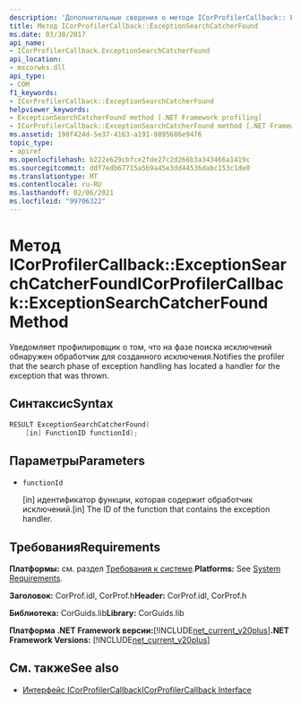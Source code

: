 ```yaml
---
description: 'Дополнительные сведения о методе ICorProfilerCallback:: Ексцептионсеарчкатчерфаунд'
title: Метод ICorProfilerCallback::ExceptionSearchCatcherFound
ms.date: 03/30/2017
api_name:
- ICorProfilerCallback.ExceptionSearchCatcherFound
api_location:
- mscorwks.dll
api_type:
- COM
f1_keywords:
- ICorProfilerCallback::ExceptionSearchCatcherFound
helpviewer_keywords:
- ExceptionSearchCatcherFound method [.NET Framework profiling]
- ICorProfilerCallback::ExceptionSearchCatcherFound method [.NET Framework profiling]
ms.assetid: 190f424d-5e37-4163-a191-0895686e9476
topic_type:
- apiref
ms.openlocfilehash: b222e629cbfce2fde27c2d266b3a343466a1419c
ms.sourcegitcommit: ddf7edb67715a5b9a45e3dd44536dabc153c1de0
ms.translationtype: MT
ms.contentlocale: ru-RU
ms.lasthandoff: 02/06/2021
ms.locfileid: "99706322"
---
```

# <a name="icorprofilercallbackexceptionsearchcatcherfound-method"></a><span data-ttu-id="8c973-103">Метод ICorProfilerCallback::ExceptionSearchCatcherFound</span><span class="sxs-lookup"><span data-stu-id="8c973-103">ICorProfilerCallback::ExceptionSearchCatcherFound Method</span></span>

<span data-ttu-id="8c973-104">Уведомляет профилировщик о том, что на фазе поиска исключений обнаружен обработчик для созданного исключения.</span><span class="sxs-lookup"><span data-stu-id="8c973-104">Notifies the profiler that the search phase of exception handling has located a handler for the exception that was thrown.</span></span>  
  
## <a name="syntax"></a><span data-ttu-id="8c973-105">Синтаксис</span><span class="sxs-lookup"><span data-stu-id="8c973-105">Syntax</span></span>  
  
```cpp  
RESULT ExceptionSearchCatcherFound(  
    [in] FunctionID functionId);  
```  
  
## <a name="parameters"></a><span data-ttu-id="8c973-106">Параметры</span><span class="sxs-lookup"><span data-stu-id="8c973-106">Parameters</span></span>

- `functionId`

  <span data-ttu-id="8c973-107">\[in] идентификатор функции, которая содержит обработчик исключений.</span><span class="sxs-lookup"><span data-stu-id="8c973-107">\[in] The ID of the function that contains the exception handler.</span></span>

## <a name="requirements"></a><span data-ttu-id="8c973-108">Требования</span><span class="sxs-lookup"><span data-stu-id="8c973-108">Requirements</span></span>  

 <span data-ttu-id="8c973-109">**Платформы:** см. раздел [Требования к системе](../../get-started/system-requirements.md).</span><span class="sxs-lookup"><span data-stu-id="8c973-109">**Platforms:** See [System Requirements](../../get-started/system-requirements.md).</span></span>  
  
 <span data-ttu-id="8c973-110">**Заголовок:** CorProf.idl, CorProf.h</span><span class="sxs-lookup"><span data-stu-id="8c973-110">**Header:** CorProf.idl, CorProf.h</span></span>  
  
 <span data-ttu-id="8c973-111">**Библиотека:** CorGuids.lib</span><span class="sxs-lookup"><span data-stu-id="8c973-111">**Library:** CorGuids.lib</span></span>  
  
 <span data-ttu-id="8c973-112">**Платформа .NET Framework версии:**[!INCLUDE[net_current_v20plus](../../../../includes/net-current-v20plus-md.md)]</span><span class="sxs-lookup"><span data-stu-id="8c973-112">**.NET Framework Versions:** [!INCLUDE[net_current_v20plus](../../../../includes/net-current-v20plus-md.md)]</span></span>  
  
## <a name="see-also"></a><span data-ttu-id="8c973-113">См. также</span><span class="sxs-lookup"><span data-stu-id="8c973-113">See also</span></span>

- [<span data-ttu-id="8c973-114">Интерфейс ICorProfilerCallback</span><span class="sxs-lookup"><span data-stu-id="8c973-114">ICorProfilerCallback Interface</span></span>](icorprofilercallback-interface.md)
